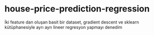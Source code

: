 # house-price-prediction-regression


İki feature dan oluşan basit bir dataset, gradient descent ve sklearn kütüphanesiyle
ayrı ayrı lineer regresyon yapmayı denedim
